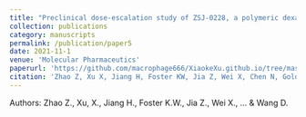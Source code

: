 ```yaml
---
title: "Preclinical dose-escalation study of ZSJ-0228, a polymeric dexamethasone prodrug, in the treatment of murine lupus nephritis"
collection: publications
category: manuscripts
permalink: /publication/paper5
date: 2021-11-1
venue: 'Molecular Pharmaceutics'
paperurl: 'https://github.com/macrophage666/XiaokeXu.github.io/tree/master/files/paper6.pdf'
citation: 'Zhao Z, Xu X, Jiang H, Foster KW, Jia Z, Wei X, Chen N, Goldring SR, Crow MK, Wang D. &quot;Preclinical dose-escalation study of ZSJ-0228, a polymeric dexamethasone prodrug, in the treatment of murine lupus nephritis.&quot; <i>Mol Pharm</i>. 2021 Nov 1;18(11):4188-4197. doi: 10.1021/acs.molpharmaceut.1c00567. Epub 2021 Sep 27. PMID: 34569234; PMCID: PMC9364269.'
---
```


Authors: Zhao Z., Xu, X., Jiang H., Foster K.W., Jia Z., Wei X., ... & Wang D.